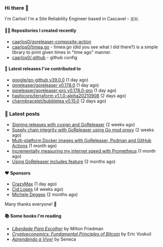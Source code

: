 ### Hi there 👋

I'm Carlos! I'm a Site Reliability Engineer based in Cascavel - 🇧🇷.

#### 👨‍💻 Repositories I created recently
- [caarlos0/goreleaser-composite-action](https://github.com/caarlos0/goreleaser-composite-action)
- [caarlos0/timea.go](https://github.com/caarlos0/timea.go) - timea.go (did you see what I did there?) is a simple library to print given times in &#34;time ago&#34; manner.
- [caarlos0/.github](https://github.com/caarlos0/.github) - github config

#### 🚀 Latest releases I've contributed to


- [google/go-github v39.0.0](https://github.com/google/go-github/releases/tag/v39.0.0) (1 day ago)
- [goreleaser/goreleaser v0.178.0](https://github.com/goreleaser/goreleaser/releases/tag/v0.178.0) (1 day ago)
- [goreleaser/goreleaser-pro v0.178.0-pro](https://github.com/goreleaser/goreleaser-pro/releases/tag/v0.178.0-pro) (1 day ago)
- [hashicorp/terraform v1.1.0-alpha20210908](https://github.com/hashicorp/terraform/releases/tag/v1.1.0-alpha20210908) (2 days ago)
- [charmbracelet/bubbletea v0.15.0](https://github.com/charmbracelet/bubbletea/releases/tag/v0.15.0) (2 days ago)

### 📄 Latest posts
- [Signing releases with cosign and GoReleaser](https://carlosbecker.com/posts/goreleaser-cosign/) (2 weeks ago)
- [Supply chain integrity with GoReleaser using Go mod proxy](https://carlosbecker.com/posts/supply-chain-goreleaser-go-mod-proxy/) (2 weeks ago)
- [Multi-platform Docker images with GoReleaser, Podman and GitHub Actions](https://carlosbecker.com/posts/goreleaser-actions-podman/) (1 month ago)
- [Incrementally measuring my internet speed with Prometheus](https://carlosbecker.com/posts/speedtest-prometheus/) (1 month ago)
- [Using GoReleaser includes feature](https://carlosbecker.com/posts/goreleaser-includes/) (2 months ago)

#### ❤️ Sponsors
- [CrazyMax](https://github.com/crazy-max) (1 day ago)
- [Cid Lopes](https://github.com/supercid) (4 weeks ago)
- [Michele Degges](https://github.com/mdeggies) (2 months ago)

Many thanks everyone! 🙏

#### 📚 Some books I'm reading
- _[Liberdade Para Escolher](https://www.goodreads.com/book/show/17238591-liberdade-para-escolher)_ by Milton Friedman
- _[Cryptoeconomics: Fundamental Principles of Bitcoin](https://www.goodreads.com/book/show/56919322-cryptoeconomics)_ by Eric Voskuil
- _[Aprendendo a Viver](https://www.goodreads.com/book/show/28219486-aprendendo-a-viver)_ by Seneca
